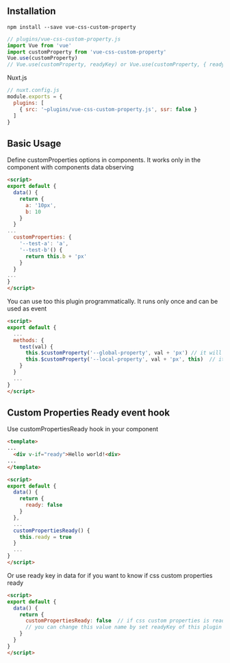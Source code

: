 ## Installation
```
npm install --save vue-css-custom-property
```

```js
// plugins/vue-css-custom-property.js
import Vue from 'vue'
import customProperty from 'vue-css-custom-property'
Vue.use(customProperty)
// Vue.use(customProperty, readyKey) or Vue.use(customProperty, { readyKey: 'readyKeyTest' }) for use custom property ready key. if empty, default is 'customPropertiesReady'
```
Nuxt.js
```js
// nuxt.config.js
module.exports = {
  plugins: [
    { src: '~plugins/vue-css-custom-property.js', ssr: false }
  ]
}
```

## Basic Usage
Define customProperties options in components. It works only in the component with components data observing
```html
<script>
export default {
  data() {
    return {
      a: '10px',
      b: 10
    }
  }
...
  customProperties: {
    '--test-a': 'a',
    '--test-b'() {
      return this.b + 'px'
    }
  }
...
}
</script>
```
You can use too this plugin programmatically. It runs only once and can be used as event
```html
<script>
export default {
  ...
  methods: {
    test(val) {
      this.$customProperty('--global-property', val + 'px') // it will work on top of html elements
      this.$customProperty('--local-property', val + 'px', this)  // it just on 'this' vue instance
    }
  }
  ...
}
</script>
```

## Custom Properties Ready event hook
Use customPropertiesReady hook in your component
```html
<template>
...
  <div v-if="ready">Hello world!<div>
...
</template>

<script>
export default {
  data() {
    return {
      ready: false
    }
  },
  ...
  customPropertiesReady() {
    this.ready = true
  }
  ...
}
</script>
```
Or use ready key in data for if you want to know if css custom properties ready
```html
<script>
export default {
  data() {
    return {
      customPropertiesReady: false  // if css custom properties is ready, turn this to true without use event hook
      // you can change this value name by set readyKey of this plugin options when vue.use
    }
  }
}
</script>
```